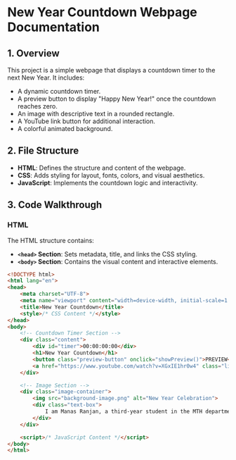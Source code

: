 # New Year Countdown Webpage Documentation

## 1. Overview
This project is a simple webpage that displays a countdown timer to the next New Year. It includes:

- A dynamic countdown timer.
- A preview button to display "Happy New Year!" once the countdown reaches zero.
- An image with descriptive text in a rounded rectangle.
- A YouTube link button for additional interaction.
- A colorful animated background.

## 2. File Structure
- **HTML**: Defines the structure and content of the webpage.
- **CSS**: Adds styling for layout, fonts, colors, and visual aesthetics.
- **JavaScript**: Implements the countdown logic and interactivity.

## 3. Code Walkthrough

### HTML
The HTML structure contains:

- **`<head>` Section**: Sets metadata, title, and links the CSS styling.
- **`<body>` Section**: Contains the visual content and interactive elements.

```html
<!DOCTYPE html>
<html lang="en">
<head>
    <meta charset="UTF-8">
    <meta name="viewport" content="width=device-width, initial-scale=1.0">
    <title>New Year Countdown</title>
    <style>/* CSS Content */</style>
</head>
<body>
    <!-- Countdown Timer Section -->
    <div class="content">
        <div id="timer">00:00:00:00</div>
        <h1>New Year Countdown</h1>
        <button class="preview-button" onclick="showPreview()">PREVIEW</button>
        <a href="https://www.youtube.com/watch?v=XGxIE1hr0w4" class="link-button" target="_blank">Watch Celebration</a>
    </div>

    <!-- Image Section -->
    <div class="image-container">
        <img src="background-image.png" alt="New Year Celebration">
        <div class="text-box">
            I am Manas Ranjan, a third-year student in the MTH department. I am looking forward to learning Web Development.
        </div>
    </div>

    <script>/* JavaScript Content */</script>
</body>
</html>

